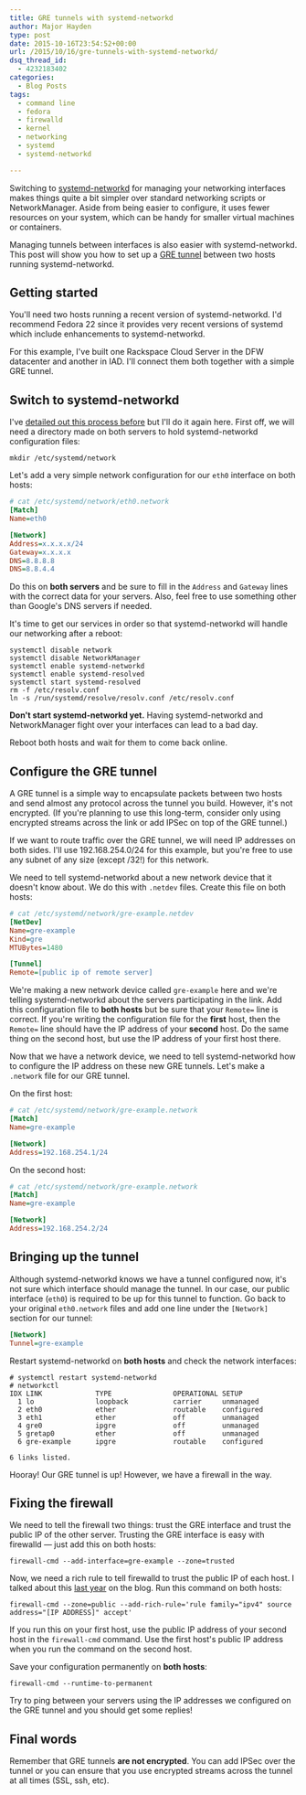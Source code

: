 ```yaml
---
title: GRE tunnels with systemd-networkd
author: Major Hayden
type: post
date: 2015-10-16T23:54:52+00:00
url: /2015/10/16/gre-tunnels-with-systemd-networkd/
dsq_thread_id:
  - 4232183402
categories:
  - Blog Posts
tags:
  - command line
  - fedora
  - firewalld
  - kernel
  - networking
  - systemd
  - systemd-networkd

---
```

Switching to [systemd-networkd][1] for managing your networking interfaces makes things quite a bit simpler over standard networking scripts or NetworkManager. Aside from being easier to configure, it uses fewer resources on your system, which can be handy for smaller virtual machines or containers.

Managing tunnels between interfaces is also easier with systemd-networkd. This post will show you how to set up a [GRE tunnel][2] between two hosts running systemd-networkd.

## Getting started

You'll need two hosts running a recent version of systemd-networkd. I'd recommend Fedora 22 since it provides very recent versions of systemd which include enhancements to systemd-networkd.

For this example, I've built one Rackspace Cloud Server in the DFW datacenter and another in IAD. I'll connect them both together with a simple GRE tunnel.

## Switch to systemd-networkd

I've [detailed out this process before][3] but I'll do it again here. First off, we will need a directory made on both servers to hold systemd-networkd configuration files:

```
mkdir /etc/systemd/network
```

Let's add a very simple network configuration for our `eth0` interface on both hosts:

```ini
# cat /etc/systemd/network/eth0.network
[Match]
Name=eth0

[Network]
Address=x.x.x.x/24
Gateway=x.x.x.x
DNS=8.8.8.8
DNS=8.8.4.4
```

Do this on **both servers** and be sure to fill in the `Address` and `Gateway` lines with the correct data for your servers. Also, feel free to use something other than Google's DNS servers if needed.

It's time to get our services in order so that systemd-networkd will handle our networking after a reboot:

```
systemctl disable network
systemctl disable NetworkManager
systemctl enable systemd-networkd
systemctl enable systemd-resolved
systemctl start systemd-resolved
rm -f /etc/resolv.conf
ln -s /run/systemd/resolve/resolv.conf /etc/resolv.conf
```

**Don't start systemd-networkd yet.** Having systemd-networkd and NetworkManager fight over your interfaces can lead to a bad day.

Reboot both hosts and wait for them to come back online.

## Configure the GRE tunnel

A GRE tunnel is a simple way to encapsulate packets between two hosts and send almost any protocol across the tunnel you build. However, it's not encrypted. (If you're planning to use this long-term, consider only using encrypted streams across the link or add IPSec on top of the GRE tunnel.)

If we want to route traffic over the GRE tunnel, we will need IP addresses on both sides. I'll use 192.168.254.0/24 for this example, but you're free to use any subnet of any size (except /32!) for this network.

We need to tell systemd-networkd about a new network device that it doesn't know about. We do this with `.netdev` files. Create this file on both hosts:

```ini
# cat /etc/systemd/network/gre-example.netdev
[NetDev]
Name=gre-example
Kind=gre
MTUBytes=1480

[Tunnel]
Remote=[public ip of remote server]
```

We're making a new network device called `gre-example` here and we're telling systemd-networkd about the servers participating in the link. Add this configuration file to **both hosts** but be sure that your `Remote=` line is correct. If you're writing the configuration file for the **first** host, then the `Remote=` line should have the IP address of your **second** host. Do the same thing on the second host, but use the IP address of your first host there.

Now that we have a network device, we need to tell systemd-networkd how to configure the IP address on these new GRE tunnels. Let's make a `.network` file for our GRE tunnel.

On the first host:

```ini
# cat /etc/systemd/network/gre-example.network
[Match]
Name=gre-example

[Network]
Address=192.168.254.1/24
```

On the second host:

```ini
# cat /etc/systemd/network/gre-example.network
[Match]
Name=gre-example

[Network]
Address=192.168.254.2/24
```

## Bringing up the tunnel

Although systemd-networkd knows we have a tunnel configured now, it's not sure which interface should manage the tunnel. In our case, our public interface (`eth0`) is required to be up for this tunnel to function. Go back to your original `eth0.network` files and add one line under the `[Network]` section for our tunnel:

```ini
[Network]
Tunnel=gre-example
```

Restart systemd-networkd on **both hosts** and check the network interfaces:

```
# systemctl restart systemd-networkd
# networkctl
IDX LINK             TYPE               OPERATIONAL SETUP
  1 lo               loopback           carrier     unmanaged
  2 eth0             ether              routable    configured
  3 eth1             ether              off         unmanaged
  4 gre0             ipgre              off         unmanaged
  5 gretap0          ether              off         unmanaged
  6 gre-example      ipgre              routable    configured

6 links listed.
```

Hooray! Our GRE tunnel is up! However, we have a firewall in the way.

## Fixing the firewall

We need to tell the firewall two things: trust the GRE interface and trust the public IP of the other server. Trusting the GRE interface is easy with firewalld &#8212; just add this on both hosts:

```
firewall-cmd --add-interface=gre-example --zone=trusted
```

Now, we need a rich rule to tell firewalld to trust the public IP of each host. I talked about this [last year][4] on the blog. Run this command on both hosts:

```
firewall-cmd --zone=public --add-rich-rule='rule family="ipv4" source address="[IP ADDRESS]" accept'
```

If you run this on your first host, use the public IP address of your second host in the `firewall-cmd` command. Use the first host's public IP address when you run the command on the second host.

Save your configuration permanently on **both hosts**:

```
firewall-cmd --runtime-to-permanent
```

Try to ping between your servers using the IP addresses we configured on the GRE tunnel and you should get some replies!

## Final words

Remember that GRE tunnels **are not encrypted**. You can add IPSec over the tunnel or you can ensure that you use encrypted streams across the tunnel at all times (SSL, ssh, etc).

 [1]: http://www.freedesktop.org/software/systemd/man/systemd-networkd.service.html
 [2]: https://en.wikipedia.org/wiki/Generic_Routing_Encapsulation
 [3]: /2015/08/27/build-a-network-router-and-firewall-with-fedora-22-and-systemd-networkd/
 [4]: /2014/11/24/trust-ip-address-firewallds-rich-rules/
